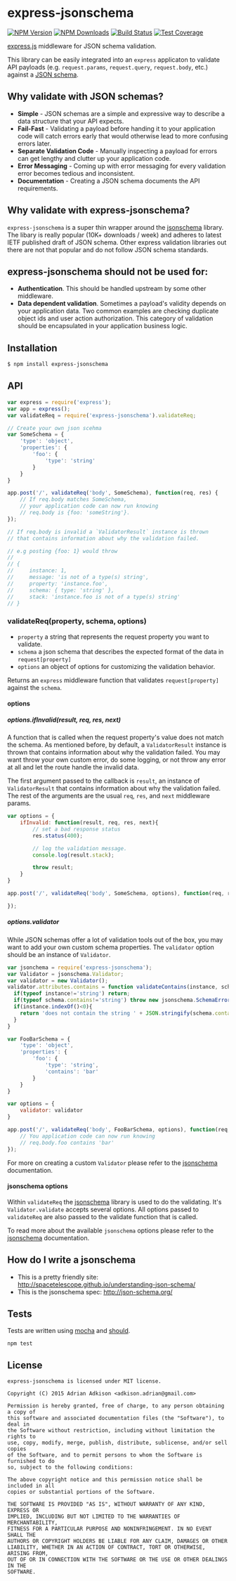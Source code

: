 # express-jsonschema

[![NPM Version][npm-image]][npm-url]
[![NPM Downloads][downloads-image]][downloads-url]
[![Build Status][travis-image]][travis-url]
[![Test Coverage][coveralls-image]][coveralls-url]

[express.js]( https://github.com/visionmedia/express ) middleware for JSON schema validation.

This library can be easily integrated into an `express` applicaton to validate API payloads (e.g. `request.params`, `request.query`, `request.body`, etc.) against a [JSON schema]( http://json-schema.org/ ).

## Why validate with JSON schemas?

- **Simple** - JSON schemas are a simple and expressive way to describe a data structure that your API expects.
- **Fail-Fast** - Validating a payload before handing it to your application code will catch errors early that would otherwise lead to more confusing errors later.
- **Separate Validation Code** - Manually inspecting a payload for errors can get lengthy and clutter up your application code.
- **Error Messaging** -  Coming up with error messaging for every validation error becomes tedious and inconsistent.
- **Documentation** - Creating a JSON schema documents the API requirements.

## Why validate with express-jsonschema?

`express-jsonschema` is a super thin wrapper around the  [jsonschema]( https://github.com/tdegrunt/jsonschema) library.  The  libary is really popular (10K+ downloads / week) and adheres to latest IETF published draft of JSON schema. Other express validation libraries out there are not that popular and do not follow JSON schema standards.

## express-jsonschema should not be used for:

- **Authentication**. This should be handled upstream by some other middleware.
- **Data dependent validation**.  Sometimes a payload's validity depends on your application data. Two common examples are checking duplicate object ids and user action authorization. This category of validation should be encapsulated in your application business logic.

## Installation

```sh
$ npm install express-jsonschema
```

## API

```js
var express = require('express');
var app = express();
var validateReq = require('express-jsonschema').validateReq;

// Create your own json scehma
var SomeSchema = {
    'type': 'object',
    'properties': {
        'foo': {
            'type': 'string'
        }
    }
}

app.post('/', validateReq('body', SomeSchema), function(req, res) {
    // If req.body matches SomeSchema,
    // your application code can now run knowing
    // req.body is {foo: 'someString'}.
});

// If req.body is invalid a `ValidatorResult` instance is thrown
// that contains information about why the validation failed.

// e.g posting {foo: 1} would throw
//
// {
//     instance: 1,
//     message: 'is not of a type(s) string',
//     property: 'instance.foo',
//     schema: { type: 'string' },
//     stack: 'instance.foo is not of a type(s) string'
// }
```

### validateReq(property, schema, options)

- `property` a string that represents the request property you want to validate.
- `schema` a json schema that describes the expected format of the data in `request[property]`
- `options` an object of options for customizing the validation behavior.

Returns an `express` middleware function that validates `request[property]` against the `schema`.

#### options

##### options.ifInvalid(result, req, res, next)

A function that is called when the request property's value does not match the schema.  As mentioned before, by default, a `ValidatorResult` instance is thrown that contains information about why the validation failed.  You may want throw your own custom error, do some logging, or not throw any error at all and let the route handle the invalid data.

The first argument passed to the callback is `result`, an instance of `ValidatorResult` that contains information about why the validation failed.  The rest of the arguments are the usual `req`, `res`, and `next` middleware params.

```javascript
var options = {
	ifInvalid: function(result, req, res, next){
        // set a bad response status
        res.status(400);

        // log the validation message.
        console.log(result.stack);

        throw result;
    }
}

app.post('/', validateReq('body', SomeSchema, options), function(req, res) {

});
```

##### options.validator

While JSON schemas offer a lot of validation tools out of the box, you may want to add your own custom schema properties.
The `validator` option should be an instance of `Validator`.

```javascript
var jsonchema = require('express-jsonschema');
var Validator = jsonschema.Validator;
var validator = new Validator();
validator.attributes.contains = function validateContains(instance, schema, options, ctx) {
  if(typeof instance!='string') return;
  if(typeof schema.contains!='string') throw new jsonschema.SchemaError('"contains" expects a string', schema);
  if(instance.indexOf()<0){
    return 'does not contain the string ' + JSON.stringify(schema.contains);
  }
}

var FooBarSchema = {
    'type': 'object',
    'properties': {
        'foo': {
            'type': 'string',
            'contains': 'bar'
        }
    }
}

var options = {
	validator: validator
}

app.post('/', validateReq('body', FooBarSchema, options), function(req, res) {
    // You application code can now run knowing
    // req.body.foo contains 'bar'
});
```
For more on creating a custom `Validator` please refer to the [jsonschema]( https://github.com/tdegrunt/jsonschema) documentation.

#### jsonschema options

Within `validateReq` the [jsonschema]( https://github.com/tdegrunt/jsonschema) library is used to do the validating.  It's `Validator.validate` accepts several options.  All options passed to `validateReq` are also passed to the validate function that is called.

To read more about the available `jsonschema` options please refer to the [jsonschema]( https://github.com/tdegrunt/jsonschema) documentation.

## How do I write a jsonschema

- This is a pretty friendly site: http://spacetelescope.github.io/understanding-json-schema/
- This is the jsonschema spec: http://json-schema.org/

## Tests
Tests are written using [mocha](https://www.npmjs.com/package/mocha) and [should](https://www.npmjs.com/package/should).

    npm test

## License

    express-jsonschema is licensed under MIT license.

    Copyright (C) 2015 Adrian Adkison <adkison.adrian@gmail.com>

    Permission is hereby granted, free of charge, to any person obtaining a copy of
    this software and associated documentation files (the "Software"), to deal in
    the Software without restriction, including without limitation the rights to
    use, copy, modify, merge, publish, distribute, sublicense, and/or sell copies
    of the Software, and to permit persons to whom the Software is furnished to do
    so, subject to the following conditions:

    The above copyright notice and this permission notice shall be included in all
    copies or substantial portions of the Software.

    THE SOFTWARE IS PROVIDED "AS IS", WITHOUT WARRANTY OF ANY KIND, EXPRESS OR
    IMPLIED, INCLUDING BUT NOT LIMITED TO THE WARRANTIES OF MERCHANTABILITY,
    FITNESS FOR A PARTICULAR PURPOSE AND NONINFRINGEMENT. IN NO EVENT SHALL THE
    AUTHORS OR COPYRIGHT HOLDERS BE LIABLE FOR ANY CLAIM, DAMAGES OR OTHER
    LIABILITY, WHETHER IN AN ACTION OF CONTRACT, TORT OR OTHERWISE, ARISING FROM,
    OUT OF OR IN CONNECTION WITH THE SOFTWARE OR THE USE OR OTHER DEALINGS IN THE
    SOFTWARE.

[npm-image]: https://img.shields.io/npm/v/express-jsonschema.svg?style=flat
[npm-url]: https://npmjs.org/package/express-jsonschema
[travis-image]: https://img.shields.io/travis/metalculus84/express-jsonschema.svg?style=flat
[travis-url]: https://travis-ci.org/metalculus84/express-jsonschema
[coveralls-image]: https://img.shields.io/coveralls/metalculus84/express-jsonschema.svg?style=flat
[coveralls-url]: https://coveralls.io/r/metalculus84/express-jsonschema?branch=master
[downloads-image]: https://img.shields.io/npm/dm/express-jsonschema.svg?style=flat
[downloads-url]: https://npmjs.org/package/express-jsonschema